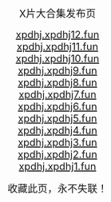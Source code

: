<center>
<span style="font-size:20px">X片大合集发布页</span><br>
<br />
<span style="font-size:20px"><a href="https://xpdhj.xpdhj12.fun" target="_blank">xpdhj.xpdhj12.fun</a></span><br>
<span style="font-size:20px"><a href="https://xpdhj.xpdhj11.fun" target="_blank">xpdhj.xpdhj11.fun</a></span><br>
<span style="font-size:20px"><a href="https://xpdhj.xpdhj10.fun" target="_blank">xpdhj.xpdhj10.fun</a></span><br>
<span style="font-size:20px"><a href="https://xpdhj.xpdhj9.fun" target="_blank">xpdhj.xpdhj9.fun</a></span><br>
<span style="font-size:20px"><a href="https://xpdhj.xpdhj8.fun" target="_blank">xpdhj.xpdhj8.fun</a></span><br>
<span style="font-size:20px"><a href="https://xpdhj.xpdhj7.fun" target="_blank">xpdhj.xpdhj7.fun</a></span><br>
<span style="font-size:20px"><a href="https://xpdhj.xpdhj6.fun" target="_blank">xpdhj.xpdhj6.fun</a></span><br>
<span style="font-size:20px"><a href="https://xpdhj.xpdhj5.fun" target="_blank">xpdhj.xpdhj5.fun</a></span><br>
<span style="font-size:20px"><a href="https://xpdhj.xpdhj4.fun" target="_blank">xpdhj.xpdhj4.fun</a></span><br>
<span style="font-size:20px"><a href="https://xpdhj.xpdhj3.fun" target="_blank">xpdhj.xpdhj3.fun</a></span><br>
<span style="font-size:20px"><a href="https://xpdhj.xpdhj2.fun" target="_blank">xpdhj.xpdhj2.fun</a></span><br>
<span style="font-size:20px"><a href="https://xpdhj.xpdhj1.fun" target="_blank">xpdhj.xpdhj1.fun</a></span><br>
<br />
<span style="font-size:20px">收藏此页，永不失联！</span>
</center>
